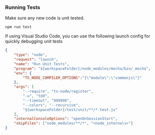 ### Running Tests
Make sure any new code is unit tested.

```
npm run test
```

If using Visual Studio Code, you can use the following launch config for quickly debugging unit tests

```json
{
    "type": "node",
    "request": "launch",
    "name": "Run Unit Tests",
    "program": "${workspaceFolder}/node_modules/mocha/bin/_mocha",
    "env": {
        "TS_NODE_COMPILER_OPTIONS":"{\"module\":\"commonjs\"}"
    },
    "args": [
        "--require", "ts-node/register",
        "-u", "tdd",
        "--timeout", "999999",
        "--colors", "--recursive",
        "${workspaceFolder}/test/unit/**/*.test.js"
    ],
    "internalConsoleOptions": "openOnSessionStart",
    "skipFiles": ["node_modules/**/*", "<node_internals>"]
}
```
